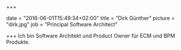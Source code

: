 +++

date = "2016-06-01T15:49:34+02:00"
title = "Dirk Günther"
picture = "dirk.jpg"
job = "Principal Software Architect"

+++
Ich bin Software Architekt und Product Owner für ECM und BPM Produkte.